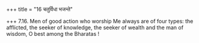 +++
title = "16 चतुर्विधा भजन्ते"

+++
7.16. Men of good action who worship Me always are of four types: the
afflicted, the seeker of knowledge, the seeker of wealth and the man of
wisdom, O best among the Bharatas !
